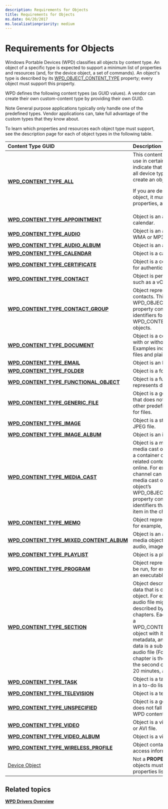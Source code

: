 ```yaml
---
description: Requirements for Objects
title: Requirements for Objects
ms.date: 04/20/2017
ms.localizationpriority: medium
---
```


# Requirements for Objects


Windows Portable Devices (WPD) classifies all objects by content type. An object of a specific type is expected to support a minimum list of properties and resources (and, for the device object, a set of commands). An object's type is described by its [WPD\_OBJECT\_CONTENT\_TYPE](https://docs.microsoft.com/previous-versions/windows/hardware/drivers/ff597893(v=vs.85)#wpd-object-content-type) property; every object must support this property.

WPD defines the following content types (as GUID values). A vendor can create their own custom-content type by providing their own GUID.

Note General purpose applications typically only handle one of the predefined types. Vendor applications can, take full advantage of the custom types that they know about.

To learn which properties and resources each object type must support, see the description page for each of object types in the following table.

<table>
<colgroup>
<col width="50%" />
<col width="50%" />
</colgroup>
<thead>
<tr class="header">
<th align="left">Content Type GUID</th>
<th align="left">Description</th>
</tr>
</thead>
<tbody>
<tr class="odd">
<td align="left"><a href="https://docs.microsoft.com/previous-versions/windows/hardware/drivers/ff597834(v=vs.85)" data-raw-source="[&lt;strong&gt;WPD_CONTENT_TYPE_ALL&lt;/strong&gt;](https://docs.microsoft.com/previous-versions/windows/hardware/drivers/ff597834(v=vs.85))"><strong>WPD_CONTENT_TYPE_ALL</strong></a></td>
<td align="left">This content type is only valid to use in certain query methods to indicate that you are interested in all device types; you cannot create an object of this type.
<p>If you are designing a custom object, it must support these properties, at minimum.</p></td>
</tr>
<tr class="even">
<td align="left"><a href="https://docs.microsoft.com/previous-versions/windows/hardware/drivers/ff597835(v=vs.85)" data-raw-source="[&lt;strong&gt;WPD_CONTENT_TYPE_APPOINTMENT&lt;/strong&gt;](https://docs.microsoft.com/previous-versions/windows/hardware/drivers/ff597835(v=vs.85))"><strong>WPD_CONTENT_TYPE_APPOINTMENT</strong></a></td>
<td align="left">Object is an appointment in a calendar.</td>
</tr>
<tr class="odd">
<td align="left"><a href="https://docs.microsoft.com/previous-versions/windows/hardware/drivers/ff597836(v=vs.85)" data-raw-source="[&lt;strong&gt;WPD_CONTENT_TYPE_AUDIO&lt;/strong&gt;](https://docs.microsoft.com/previous-versions/windows/hardware/drivers/ff597836(v=vs.85))"><strong>WPD_CONTENT_TYPE_AUDIO</strong></a></td>
<td align="left">Object is an audio file, such as a WMA or MP3 file.</td>
</tr>
<tr class="even">
<td align="left"><a href="https://docs.microsoft.com/previous-versions/windows/hardware/drivers/ff597837(v=vs.85)" data-raw-source="[&lt;strong&gt;WPD_CONTENT_TYPE_AUDIO_ALBUM&lt;/strong&gt;](https://docs.microsoft.com/previous-versions/windows/hardware/drivers/ff597837(v=vs.85))"><strong>WPD_CONTENT_TYPE_AUDIO_ALBUM</strong></a></td>
<td align="left">Object is an audio album.</td>
</tr>
<tr class="odd">
<td align="left"><a href="https://docs.microsoft.com/previous-versions/windows/hardware/drivers/ff597838(v=vs.85)" data-raw-source="[&lt;strong&gt;WPD_CONTENT_TYPE_CALENDAR&lt;/strong&gt;](https://docs.microsoft.com/previous-versions/windows/hardware/drivers/ff597838(v=vs.85))"><strong>WPD_CONTENT_TYPE_CALENDAR</strong></a></td>
<td align="left">Object is a calendar.</td>
</tr>
<tr class="even">
<td align="left"><a href="https://docs.microsoft.com/previous-versions/windows/hardware/drivers/ff597839(v=vs.85)" data-raw-source="[&lt;strong&gt;WPD_CONTENT_TYPE_CERTIFICATE&lt;/strong&gt;](https://docs.microsoft.com/previous-versions/windows/hardware/drivers/ff597839(v=vs.85))"><strong>WPD_CONTENT_TYPE_CERTIFICATE</strong></a></td>
<td align="left">Object is a certificate that is used for authentication.</td>
</tr>
<tr class="odd">
<td align="left"><a href="https://docs.microsoft.com/previous-versions/windows/hardware/drivers/ff597840(v=vs.85)" data-raw-source="[&lt;strong&gt;WPD_CONTENT_TYPE_CONTACT&lt;/strong&gt;](https://docs.microsoft.com/previous-versions/windows/hardware/drivers/ff597840(v=vs.85))"><strong>WPD_CONTENT_TYPE_CONTACT</strong></a></td>
<td align="left">Object is personal contact data, such as a vCard file.</td>
</tr>
<tr class="even">
<td align="left"><a href="https://docs.microsoft.com/previous-versions/windows/hardware/drivers/ff597841(v=vs.85)" data-raw-source="[&lt;strong&gt;WPD_CONTENT_TYPE_CONTACT_GROUP&lt;/strong&gt;](https://docs.microsoft.com/previous-versions/windows/hardware/drivers/ff597841(v=vs.85))"><strong>WPD_CONTENT_TYPE_CONTACT_GROUP</strong></a></td>
<td align="left">Object represents a group of contacts. This object’s WPD_OBJECT_REFERENCES property contains a list of object identifiers for various WPD_CONTENT_TYPE_CONTACT objects.</td>
</tr>
<tr class="odd">
<td align="left"><a href="https://docs.microsoft.com/previous-versions/windows/hardware/drivers/ff597842(v=vs.85)" data-raw-source="[&lt;strong&gt;WPD_CONTENT_TYPE_DOCUMENT&lt;/strong&gt;](https://docs.microsoft.com/previous-versions/windows/hardware/drivers/ff597842(v=vs.85))"><strong>WPD_CONTENT_TYPE_DOCUMENT</strong></a></td>
<td align="left">Object is a container for text, with or without formatting. Examples include Microsoft Word files and plain text files.</td>
</tr>
<tr class="even">
<td align="left"><a href="https://docs.microsoft.com/previous-versions/windows/hardware/drivers/ff597843(v=vs.85)" data-raw-source="[&lt;strong&gt;WPD_CONTENT_TYPE_EMAIL&lt;/strong&gt;](https://docs.microsoft.com/previous-versions/windows/hardware/drivers/ff597843(v=vs.85))"><strong>WPD_CONTENT_TYPE_EMAIL</strong></a></td>
<td align="left">Object is an E-mail message.</td>
</tr>
<tr class="odd">
<td align="left"><a href="https://docs.microsoft.com/previous-versions/windows/hardware/drivers/ff597844(v=vs.85)" data-raw-source="[&lt;strong&gt;WPD_CONTENT_TYPE_FOLDER&lt;/strong&gt;](https://docs.microsoft.com/previous-versions/windows/hardware/drivers/ff597844(v=vs.85))"><strong>WPD_CONTENT_TYPE_FOLDER</strong></a></td>
<td align="left">Object is a folder.</td>
</tr>
<tr class="even">
<td align="left"><a href="https://docs.microsoft.com/previous-versions/windows/hardware/drivers/ff597845(v=vs.85)" data-raw-source="[&lt;strong&gt;WPD_CONTENT_TYPE_FUNCTIONAL_OBJECT&lt;/strong&gt;](https://docs.microsoft.com/previous-versions/windows/hardware/drivers/ff597845(v=vs.85))"><strong>WPD_CONTENT_TYPE_FUNCTIONAL_OBJECT</strong></a></td>
<td align="left">Object is a functional object that represents device functionality.</td>
</tr>
<tr class="odd">
<td align="left"><a href="https://docs.microsoft.com/previous-versions/windows/hardware/drivers/ff597846(v=vs.85)" data-raw-source="[&lt;strong&gt;WPD_CONTENT_TYPE_GENERIC_FILE&lt;/strong&gt;](https://docs.microsoft.com/previous-versions/windows/hardware/drivers/ff597846(v=vs.85))"><strong>WPD_CONTENT_TYPE_GENERIC_FILE</strong></a></td>
<td align="left">Object is a generic, physical file that does not fall into any of the other predefined content types for files.</td>
</tr>
<tr class="even">
<td align="left"><a href="https://docs.microsoft.com/previous-versions/windows/hardware/drivers/ff597848(v=vs.85)" data-raw-source="[&lt;strong&gt;WPD_CONTENT_TYPE_IMAGE&lt;/strong&gt;](https://docs.microsoft.com/previous-versions/windows/hardware/drivers/ff597848(v=vs.85))"><strong>WPD_CONTENT_TYPE_IMAGE</strong></a></td>
<td align="left">Object is a still image, such as a JPEG file.</td>
</tr>
<tr class="odd">
<td align="left"><a href="https://docs.microsoft.com/previous-versions/windows/hardware/drivers/ff597849(v=vs.85)" data-raw-source="[&lt;strong&gt;WPD_CONTENT_TYPE_IMAGE_ALBUM&lt;/strong&gt;](https://docs.microsoft.com/previous-versions/windows/hardware/drivers/ff597849(v=vs.85))"><strong>WPD_CONTENT_TYPE_IMAGE_ALBUM</strong></a></td>
<td align="left">Object is an image album.</td>
</tr>
<tr class="even">
<td align="left"><a href="https://docs.microsoft.com/previous-versions/windows/hardware/drivers/ff597851(v=vs.85)" data-raw-source="[&lt;strong&gt;WPD_CONTENT_TYPE_MEDIA_CAST&lt;/strong&gt;](https://docs.microsoft.com/previous-versions/windows/hardware/drivers/ff597851(v=vs.85))"><strong>WPD_CONTENT_TYPE_MEDIA_CAST</strong></a></td>
<td align="left">Object is a media cast object. A media cast object can represent a container object that groups related content that is published online. For example, an RSS channel can be represented as a media cast object, and this object’s WPD_OBJECT_REFERENCES property contains a list of object identifiers that represent each item in the channel.</td>
</tr>
<tr class="odd">
<td align="left"><a href="https://docs.microsoft.com/previous-versions/windows/hardware/drivers/ff597851(v=vs.85)" data-raw-source="[&lt;strong&gt;WPD_CONTENT_TYPE_MEMO&lt;/strong&gt;](https://docs.microsoft.com/previous-versions/windows/hardware/drivers/ff597851(v=vs.85))"><strong>WPD_CONTENT_TYPE_MEMO</strong></a></td>
<td align="left">Object represents memo data, for example, a text note.</td>
</tr>
<tr class="even">
<td align="left"><a href="https://docs.microsoft.com/previous-versions/windows/hardware/drivers/ff597852(v=vs.85)" data-raw-source="[&lt;strong&gt;WPD_CONTENT_TYPE_MIXED_CONTENT_ALBUM&lt;/strong&gt;](https://docs.microsoft.com/previous-versions/windows/hardware/drivers/ff597852(v=vs.85))"><strong>WPD_CONTENT_TYPE_MIXED_CONTENT_ALBUM</strong></a></td>
<td align="left">Object is an album of mixed media objects—for example, audio, image, and video files.</td>
</tr>
<tr class="odd">
<td align="left"><a href="https://docs.microsoft.com/previous-versions/windows/hardware/drivers/ff597854(v=vs.85)" data-raw-source="[&lt;strong&gt;WPD_CONTENT_TYPE_PLAYLIST&lt;/strong&gt;](https://docs.microsoft.com/previous-versions/windows/hardware/drivers/ff597854(v=vs.85))"><strong>WPD_CONTENT_TYPE_PLAYLIST</strong></a></td>
<td align="left">Object is a playlist.</td>
</tr>
<tr class="even">
<td align="left"><a href="https://docs.microsoft.com/previous-versions/windows/hardware/drivers/ff597855(v=vs.85)" data-raw-source="[&lt;strong&gt;WPD_CONTENT_TYPE_PROGRAM&lt;/strong&gt;](https://docs.microsoft.com/previous-versions/windows/hardware/drivers/ff597855(v=vs.85))"><strong>WPD_CONTENT_TYPE_PROGRAM</strong></a></td>
<td align="left">Object represents a file that can be run, for example, a script or an executable.</td>
</tr>
<tr class="odd">
<td align="left"><a href="https://docs.microsoft.com/previous-versions/windows/hardware/drivers/ff597856(v=vs.85)" data-raw-source="[&lt;strong&gt;WPD_CONTENT_TYPE_SECTION&lt;/strong&gt;](https://docs.microsoft.com/previous-versions/windows/hardware/drivers/ff597856(v=vs.85))"><strong>WPD_CONTENT_TYPE_SECTION</strong></a></td>
<td align="left">Object describes a section of data that is contained in another object. For example, a large audio file might best be described by a series of chapters. Each chapter could be a WPD_CONTENT_TYPE_SECTION object with its own chapter art, metadata, and so on, and whose data is a subset of the large audio file (For example, the first chapter is the first 10 minutes, the second chapter is the next 20 minutes, and so on).</td>
</tr>
<tr class="even">
<td align="left"><a href="https://docs.microsoft.com/previous-versions/windows/hardware/drivers/ff597857(v=vs.85)" data-raw-source="[&lt;strong&gt;WPD_CONTENT_TYPE_TASK&lt;/strong&gt;](https://docs.microsoft.com/previous-versions/windows/hardware/drivers/ff597857(v=vs.85))"><strong>WPD_CONTENT_TYPE_TASK</strong></a></td>
<td align="left">Object is a task, such as an item in a to-do list.</td>
</tr>
<tr class="odd">
<td align="left"><a href="https://docs.microsoft.com/previous-versions/windows/hardware/drivers/ff597858(v=vs.85)" data-raw-source="[&lt;strong&gt;WPD_CONTENT_TYPE_TELEVISION&lt;/strong&gt;](https://docs.microsoft.com/previous-versions/windows/hardware/drivers/ff597858(v=vs.85))"><strong>WPD_CONTENT_TYPE_TELEVISION</strong></a></td>
<td align="left">Object is a television recording.</td>
</tr>
<tr class="even">
<td align="left"><a href="https://docs.microsoft.com/previous-versions/windows/hardware/drivers/ff597859(v=vs.85)" data-raw-source="[&lt;strong&gt;WPD_CONTENT_TYPE_UNSPECIFIED&lt;/strong&gt;](https://docs.microsoft.com/previous-versions/windows/hardware/drivers/ff597859(v=vs.85))"><strong>WPD_CONTENT_TYPE_UNSPECIFIED</strong></a></td>
<td align="left">Object is a generic object that does not fall into the predefined WPD content types.</td>
</tr>
<tr class="odd">
<td align="left"><a href="https://docs.microsoft.com/previous-versions/windows/hardware/drivers/ff597860(v=vs.85)" data-raw-source="[&lt;strong&gt;WPD_CONTENT_TYPE_VIDEO&lt;/strong&gt;](https://docs.microsoft.com/previous-versions/windows/hardware/drivers/ff597860(v=vs.85))"><strong>WPD_CONTENT_TYPE_VIDEO</strong></a></td>
<td align="left">Object is a video, such as a WMV or AVI file.</td>
</tr>
<tr class="even">
<td align="left"><a href="https://docs.microsoft.com/previous-versions/windows/hardware/drivers/ff597861(v=vs.85)" data-raw-source="[&lt;strong&gt;WPD_CONTENT_TYPE_VIDEO_ALBUM&lt;/strong&gt;](https://docs.microsoft.com/previous-versions/windows/hardware/drivers/ff597861(v=vs.85))"><strong>WPD_CONTENT_TYPE_VIDEO_ALBUM</strong></a></td>
<td align="left">Object is a video album.</td>
</tr>
<tr class="odd">
<td align="left"><a href="https://docs.microsoft.com/previous-versions/windows/hardware/drivers/ff597862(v=vs.85)" data-raw-source="[&lt;strong&gt;WPD_CONTENT_TYPE_WIRELESS_PROFILE&lt;/strong&gt;](https://docs.microsoft.com/previous-versions/windows/hardware/drivers/ff597862(v=vs.85))"><strong>WPD_CONTENT_TYPE_WIRELESS_PROFILE</strong></a></td>
<td align="left">Object contains wireless network access information.</td>
</tr>
<tr class="even">
<td align="left"><a href="https://docs.microsoft.com/previous-versions/windows/hardware/drivers/ff597563(v=vs.85)" data-raw-source="[Device Object](https://docs.microsoft.com/previous-versions/windows/hardware/drivers/ff597563(v=vs.85))">Device Object</a></td>
<td align="left">Not a <strong>PROPERTYKEY</strong>, but all objects must support the properties listed in this section.</td>
</tr>
</tbody>
</table>

 

## <span id="related_topics"></span>Related topics


[**WPD Drivers Overview**](wpd-drivers-overview.md)

 

 





